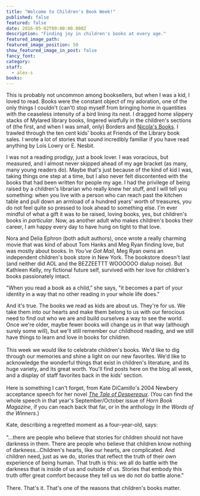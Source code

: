 ```yaml
---
title: "Welcome to Children's Book Week!"
published: false
featured: false
date: 2016-05-02T09:00:00.000Z
description: "Finding joy in children's books at every age."
featured_image_path:
featured_image_position: 50
show_featured_image_in_post: false
fancy_font:
category:
staff:
  - alex-s
books:
---
```



This is probably not uncommon among booksellers, but when I was a kid, I loved to read. Books were the constant object of my adoration, one of the only things I couldn't (can't) stop myself from bringing home in quantities with the ceaseless intensity of a bird lining its nest. I dragged home slippery stacks of Mylared library books, lingered wistfully in the children's sections of (the first, and when I was small, only) Borders and [Nicola's Books](http://www.nicolasbooks.com/). I trawled through the ten cent kids' books at Friends of the Library book sales. I wrote a lot of stories that sound incredibly familiar if you have read anything by Lois Lowry or E. Nesbit.

I was not a reading prodigy, just a book lover. I was voracious, but measured, and I almost never skipped ahead of my age bracket (as many, many young readers do). Maybe that's just because of the kind of kid I was, taking things one step at a time, but I also never felt discontented with the books that had been written for people my age. I had the privilege of being raised by a children's librarian who really knew her stuff, and I will tell you something: when you live with a person who can reach past the kitchen table and pull down an armload of a hundred years' worth of treasures, you do not feel quite so pressed to look ahead to something else. I'm ever mindful of what a gift it was to be raised, loving books, yes, but children's books in&nbsp;*particular*. Now, as another adult who makes children's books their career, I am happy every day to have hung on tight to that love.

Nora and Delia Ephron (both adult authors), once wrote a really charming movie that was kind of about Tom Hanks and Meg Ryan finding love, but was mostly about books. In *You've Got Mail*, Meg Ryan owns an independent children's book store in New York. The bookstore doesn't last (and neither did AOL and the BEZZEETTT WOOOOOO dialup noise). But Kathleen Kelly, my fictional future self, survived with her love for children's books passionately intact.

"When you read a book as a child," she says, "it becomes a part of your identity in a way that no other reading in your whole life does."

And it's true. The books we read as kids are about us. They're for us. We take them into our hearts and make them belong to us with our ferocious need to find out who we are and build ourselves a way to see the world. Once we're older, maybe fewer books will change us in that way (although surely some will), but we'll still remember our childhood reading, and we still have things to learn and love in books for children.
<br>
<br>This week we would like to celebrate children's books. We'd like to dig through our memories and shine a light on our new favorites. We'd like to acknowledge the wonderful things that exist in children's literature, and its huge variety, and its great worth. You'll find posts here on the blog all week, and a display of staff favorites back in the kids' section.
<br>
<br>Here is something I can't forget, from Kate DiCamillo's 2004 Newbery acceptance speech for her novel&nbsp;[*The Tale of Despereaux*](http://www.brooklinebooksmith-shop.com/book/9780763680893). (You can find the whole speech in that year's September/October issue of *Horn Book Magazine*, if you can reach back that far, or in the anthology&nbsp;*In the Words of the Winners*.)&nbsp;

Kate, describing a regretted moment as a four-year-old, says:&nbsp;
<br>
<br>"…there are people who believe that stories for children should not have darkness in them. There are people who believe that children know nothing of darkness…Children's hearts, like our hearts, are complicated. And children need, just as we do, stories that reflect the truth of their own experience of being human. That truth is this: we all do battle with the darkness that is inside of us and outside of us. Stories that embody this truth offer great comfort because they tell us we do not do battle alone."
<br>
<br>There. That's it. That's one of the reasons that children's books matter.

&nbsp;